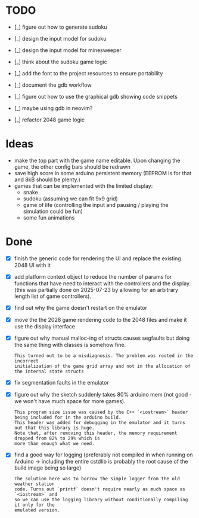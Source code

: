 # TODO

- [_] figure out how to generate sudoku
- [_] design the input model for sudoku
- [_] design the input model for minesweeper
- [_] think about the sudoku game logic
- [_] add the font to the project resources to ensure portability

- [_] document the gdb workflow
- [_] figure out how to use the graphical gdb showing code snippets
- [_] maybe using gdb in neovim?
- [_] refactor 2048 game logic


# Ideas
- make the top part with the game name editable. Upon changing the game, the other
  config bars should be redrawn
- save high score in some arduino persistent memory (EEPROM is for that and 8kB
  should be plenty.)
- games that can be implemented with the limited display:
  - snake
  - sudoku (assuming we can fit 9x9 grid)
  - game of life (controlling the input and pausing / playing the simulation could be fun)
  - some fun animations


# Done
- [x] finish the generic code for rendering the UI and replace the existing 2048 UI with it
- [x] add platform context object to reduce the number of params for functions
      that have need to interact with the controllers and the display.
      (this was partially done on 2025-07-23 by allowing for an arbitrary length
      list of game controllers).
- [x] find out why the game doesn't restart on the emulator
- [x] move the the 2028 game rendering code to the 2048 files and make it use the
      display interface

- [x] figure out why manual malloc-ing of structs causes segfaults but doing the
      same thing with classes is somehow fine.

      This turned out to be a misdiagnosis. The problem was rooted in the incorrect
      initialization of the game grid array and not in the allocation of the internal state structs

- [x] fix segmentation faults in the emulator

- [x] figure out why the sketch suddenly takes 80% arduino mem (not good - we won't have much space for more games).

      This program size issue was caused by the C++ `<iostream>` header being included for in the arduino build.
      This header was added for debugging in the emulator and it turns out that this library is huge.
      Note that, after removing this header, the memory requirement dropped from 82% to 29% which is
      more than enough what we need.

- [x] find a good way for logging (preferably not compiled in when running on
      Arduino -> including the entire cstdlib is probably the root cause of the
      build image being so large)

      The solution here was to borrow the simple logger from the old weather station
      code. Turns out `printf` doesn't require nearly as much space as `<iostream>` and
      so we can use the logging library without conditionally compiling it only for the
      emulated version.

